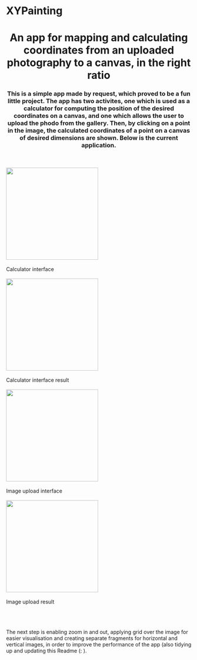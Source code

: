 # XYPainting

<h1 align="center">An app for mapping and calculating coordinates from an uploaded photography to a canvas, in the right ratio</h1>
<h3 align="center">This is a simple app made by request, which proved to be a fun little project. The app has two activites, one which is used as a calculator for computing the position of the desired coordinates on a canvas, and one which allows the user to upload the phodo from the gallery. Then, by clicking on a point in the image, the calculated coordinates of a point on a canvas of desired dimensions are shown. Below is the current application.</h3>

<br>
<br>

<img src="https://github.com/AHromic1/XYPainting/assets/115954313/41511c0f-1161-4ba2-b86b-43e32d292c2b" width = "250" align="center">
<br>
<br>
Calculator interface
<br>
<br>
<img src="https://github.com/AHromic1/XYPainting/assets/115954313/d4b55bea-63ca-4847-b6ef-8fac2cee12ea" width = "250" align="center">
<br>
<br>
Calculator interface result
<br>
<br>
<img src="https://github.com/AHromic1/XYPainting/assets/115954313/b2c52493-931f-4e1c-a0a5-4df710e3ed98" width = "250" align="center">
<br>
<br>
Image upload interface
<br>
<br>
<img src="https://github.com/AHromic1/XYPainting/assets/115954313/3697722e-8aa6-446a-a452-42d6b5228986" width = "250" align="center">
<br>
<br>
Image upload result
<br>
<br>

<br>
<br>

 The next step is enabling zoom in and out, applying grid over the image for easier visualisation and creating separate fragments for horizontal and vertical images, in order to improve the performance of the app (also tidying up and updating this Readme (: ).


